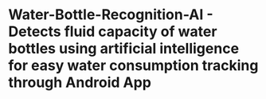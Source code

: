 # Water-Bottle-Recognition-AI - Detects fluid capacity of water bottles using artificial intelligence for easy water consumption tracking through Android App
